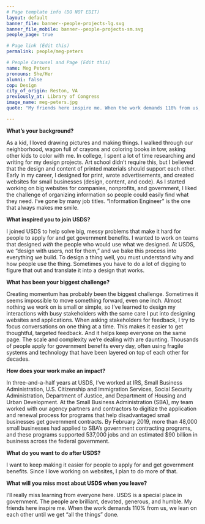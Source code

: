 ```yaml
---
# Page template info (DO NOT EDIT)
layout: default
banner_file: banner--people-projects-lg.svg
banner_file_mobile: banner--people-projects-sm.svg
people_page: true

# Page link (Edit this)
permalink: people/meg-peters

# People Carousel and Page (Edit this)
name: Meg Peters
pronouns: She/Her
alumni: false
cop: Design
city_of_origin: Reston, VA
previously_at: Library of Congress
image_name: meg-peters.jpg
quote: "My friends here inspire me. When the work demands 110% from us, we lean on each other until we get “all the things” done."

---
```


**What’s your background?**

As a kid, I loved drawing pictures and making things. I walked through our neighborhood, wagon full of crayons and coloring books in tow, asking other kids to color with me. In college, I spent a lot of time researching and writing for my design projects. Art school didn’t require this, but I believed that the design and content of printed materials should support each other. Early in my career, I designed for print, wrote advertisements, and created websites for small businesses (design, content, and code). As I started working on big websites for companies, nonprofits, and government, I liked the challenge of organizing information so people could easily find what they need. I’ve gone by many job titles. “Information Engineer” is the one that always makes me smile.

**What inspired you to join USDS?**

I joined USDS to help solve big, messy problems that make it hard for people to apply for and get government benefits. I wanted to work on teams that designed _with_ the people who would use what we designed. At USDS, we “design with users, not for them,” and we bake this process into everything we build. To design a thing well, you must understand why and how people use the thing. Sometimes you have to do a lot of digging to figure that out and translate it into a design that works.

**What has been your biggest challenge?**

Creating momentum has probably been the biggest challenge. Sometimes it seems impossible to move something forward, even one inch. Almost nothing we work on is small or simple, so I’ve learned to design my interactions with busy stakeholders with the same care I put into designing websites and applications. When asking stakeholders for feedback, I try to focus conversations on one thing at a time. This makes it easier to get thoughtful, targeted feedback. And it helps keep everyone on the same page. The scale and complexity we’re dealing with are daunting. Thousands of people apply for government benefits every day, often using fragile systems and technology that have been layered on top of each other for decades.

**How does your work make an impact?**

In three-and-a-half years at USDS, I’ve worked at IRS, Small Business Administration, U.S. Citizenship and Immigration Services, Social Security Administration, Department of Justice, and Department of Housing and Urban Development. At the Small Business Administration (SBA), my team worked with our agency partners and contractors to digitize the application and renewal process for programs that help disadvantaged small businesses get government contracts. By February 2019, more than 48,000 small businesses had applied to SBA’s government contracting programs, and these programs supported 537,000 jobs and an estimated $90 billion in business across the federal government.

**What do you want to do after USDS?**

I want to keep making it easier for people to apply for and get government benefits. Since I love working on websites, I plan to do more of that.

**What will you miss most about USDS when you leave?**

I’ll really miss learning from everyone here. USDS is a special place in government. The people are brilliant, devoted, generous, and humble. My friends here inspire me. When the work demands 110% from us, we lean on each other until we get “all the things” done.
